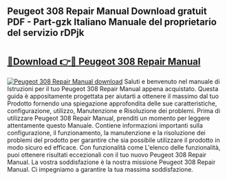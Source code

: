## Peugeot 308 Repair Manual Download gratuit PDF - Part-gzk Italiano Manuale del proprietario del servizio rDPjk

# <h2><a href="http://dfgcgju.blite.top/?on=Peugeot+308+Repair+Manual">🔗Download 👉🔴 Peugeot 308 Repair Manual</a></h2>

[![Peugeot 308 Repair Manual download](https://i.imgur.com/lujVjoI.png)](http://dfgcgju.blite.top/?on=Peugeot+308+Repair+Manual)
Saluti e benvenuto nel manuale di Istruzioni per il tuo Peugeot 308 Repair Manual appena acquistato. Questa guida è appositamente progettata per aiutarti a ottenere il massimo dal tuo Prodotto fornendo una spiegazione approfondita delle sue caratteristiche, configurazione, utilizzo, Manutenzione e Risoluzione dei problemi. Prima di utilizzare Peugeot 308 Repair Manual, prenditi un momento per leggere attentamente questo Manuale. Contiene informazioni importanti sulla configurazione, il funzionamento, la manutenzione e la risoluzione dei problemi del prodotto per garantire che sia possibile utilizzare il prodotto in modo sicuro ed efficace. Con funzionalità come L'elenco delle funzionalità, puoi ottenere risultati eccezionali con il tuo nuovo Peugeot 308 Repair Manual. La vostra soddisfazione è la nostra missione Peugeot 308 Repair Manual. Ci impegniamo a garantire la tua massima soddisfazione.
